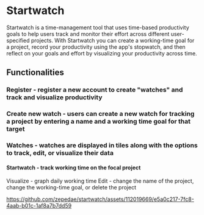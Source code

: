 # Startwatch

Startwatch is a time-management tool that uses time-based productivity goals to help users track and monitor their effort across different user-specified projects. With Startwatch you can create a working-time goal for a project, record your productivity using the app's stopwatch, and then reflect on your goals and effort by visualizing your productivity across time. 

## Functionalities
### Register - register a new account to create "watches" and track and visualize productivity

### Create new watch - users can create a new watch for tracking a project by entering a name and a working time goal for that target

### Watches - watches are displayed in tiles along with the options to track, edit, or visualize their data

#### Startwatch - track working time on the focal project
Visualize - graph daily working time
Edit - change the name of the project, change the working-time goal, or delete the project





https://github.com/zepedae/startwatch/assets/112019669/e5a0c217-7fc8-4aab-b01c-1af8a7b7dd59

